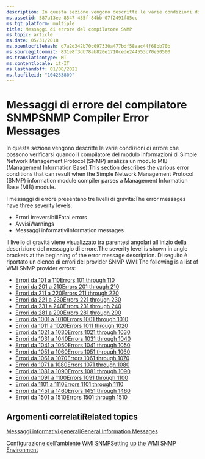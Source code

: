 ```yaml
---
description: In questa sezione vengono descritte le varie condizioni di errore che possono verificarsi quando il compilatore del modulo informazioni di Simple Network Management Protocol (SNMP) analizza un modulo MIB (Management Information Base).
ms.assetid: 587a13ee-8547-435f-84bb-07f2491f85cc
ms.tgt_platform: multiple
title: Messaggi di errore del compilatore SNMP
ms.topic: article
ms.date: 05/31/2018
ms.openlocfilehash: d7a2d342b70c097330a477bdf58aac44f68bb70b
ms.sourcegitcommit: 831e8f3db78ab820e1710cede244553c70e50500
ms.translationtype: MT
ms.contentlocale: it-IT
ms.lasthandoff: 01/08/2021
ms.locfileid: "104233809"
---
```

# <a name="snmp-compiler-error-messages"></a><span data-ttu-id="08b61-103">Messaggi di errore del compilatore SNMP</span><span class="sxs-lookup"><span data-stu-id="08b61-103">SNMP Compiler Error Messages</span></span>

<span data-ttu-id="08b61-104">In questa sezione vengono descritte le varie condizioni di errore che possono verificarsi quando il compilatore del modulo informazioni di Simple Network Management Protocol (SNMP) analizza un modulo MIB (Management Information Base).</span><span class="sxs-lookup"><span data-stu-id="08b61-104">This section describes the various error conditions that can result when the Simple Network Management Protocol (SNMP) information module compiler parses a Management Information Base (MIB) module.</span></span>

<span data-ttu-id="08b61-105">I messaggi di errore presentano tre livelli di gravità:</span><span class="sxs-lookup"><span data-stu-id="08b61-105">The error messages have three severity levels:</span></span>

-   <span data-ttu-id="08b61-106">Errori irreversibili</span><span class="sxs-lookup"><span data-stu-id="08b61-106">Fatal errors</span></span>
-   <span data-ttu-id="08b61-107">Avvisi</span><span class="sxs-lookup"><span data-stu-id="08b61-107">Warnings</span></span>
-   <span data-ttu-id="08b61-108">Messaggi informativi</span><span class="sxs-lookup"><span data-stu-id="08b61-108">Information messages</span></span>

<span data-ttu-id="08b61-109">Il livello di gravità viene visualizzato tra parentesi angolari all'inizio della descrizione del messaggio di errore.</span><span class="sxs-lookup"><span data-stu-id="08b61-109">The severity level is shown in angle brackets at the beginning of the error message description.</span></span> <span data-ttu-id="08b61-110">Di seguito è riportato un elenco di errori del provider SNMP WMI:</span><span class="sxs-lookup"><span data-stu-id="08b61-110">The following is a list of WMI SNMP provider errors:</span></span>

-   [<span data-ttu-id="08b61-111">Errori da 101 a 110</span><span class="sxs-lookup"><span data-stu-id="08b61-111">Errors 101 through 110</span></span>](errors-101-through-110.md)
-   [<span data-ttu-id="08b61-112">Errori da 201 a 210</span><span class="sxs-lookup"><span data-stu-id="08b61-112">Errors 201 through 210</span></span>](errors-201-through-210.md)
-   [<span data-ttu-id="08b61-113">Errori da 211 a 220</span><span class="sxs-lookup"><span data-stu-id="08b61-113">Errors 211 through 220</span></span>](errors-211-through-220.md)
-   [<span data-ttu-id="08b61-114">Errori da 221 a 230</span><span class="sxs-lookup"><span data-stu-id="08b61-114">Errors 221 through 230</span></span>](errors-221-through-230.md)
-   [<span data-ttu-id="08b61-115">Errori da 231 a 240</span><span class="sxs-lookup"><span data-stu-id="08b61-115">Errors 231 through 240</span></span>](errors-231-through-240.md)
-   [<span data-ttu-id="08b61-116">Errori da 281 a 290</span><span class="sxs-lookup"><span data-stu-id="08b61-116">Errors 281 through 290</span></span>](errors-281-through-290.md)
-   [<span data-ttu-id="08b61-117">Errori da 1001 a 1010</span><span class="sxs-lookup"><span data-stu-id="08b61-117">Errors 1001 through 1010</span></span>](errors-1001-through-1010.md)
-   [<span data-ttu-id="08b61-118">Errori da 1011 a 1020</span><span class="sxs-lookup"><span data-stu-id="08b61-118">Errors 1011 through 1020</span></span>](errors-1011-through-1020.md)
-   [<span data-ttu-id="08b61-119">Errori da 1021 a 1030</span><span class="sxs-lookup"><span data-stu-id="08b61-119">Errors 1021 through 1030</span></span>](errors-1021-through-1030.md)
-   [<span data-ttu-id="08b61-120">Errori da 1031 a 1040</span><span class="sxs-lookup"><span data-stu-id="08b61-120">Errors 1031 through 1040</span></span>](errors-1031-through-1040.md)
-   [<span data-ttu-id="08b61-121">Errori da 1041 a 1050</span><span class="sxs-lookup"><span data-stu-id="08b61-121">Errors 1041 through 1050</span></span>](errors-1041-through-1050.md)
-   [<span data-ttu-id="08b61-122">Errori da 1051 a 1060</span><span class="sxs-lookup"><span data-stu-id="08b61-122">Errors 1051 through 1060</span></span>](errors-1051-through-1060.md)
-   [<span data-ttu-id="08b61-123">Errori da 1061 a 1070</span><span class="sxs-lookup"><span data-stu-id="08b61-123">Errors 1061 through 1070</span></span>](errors-1061-through-1070.md)
-   [<span data-ttu-id="08b61-124">Errori da 1071 a 1080</span><span class="sxs-lookup"><span data-stu-id="08b61-124">Errors 1071 through 1080</span></span>](errors-1071-through-1080.md)
-   [<span data-ttu-id="08b61-125">Errori da 1081 a 1090</span><span class="sxs-lookup"><span data-stu-id="08b61-125">Errors 1081 through 1090</span></span>](errors-1081-through-1090.md)
-   [<span data-ttu-id="08b61-126">Errori da 1091 a 1100</span><span class="sxs-lookup"><span data-stu-id="08b61-126">Errors 1091 through 1100</span></span>](errors-1091-through-1100.md)
-   [<span data-ttu-id="08b61-127">Errori da 1101 a 1110</span><span class="sxs-lookup"><span data-stu-id="08b61-127">Errors 1101 through 1110</span></span>](errors-1101-through-1110.md)
-   [<span data-ttu-id="08b61-128">Errori da 1451 a 1460</span><span class="sxs-lookup"><span data-stu-id="08b61-128">Errors 1451 through 1460</span></span>](errors-1451-through-1460.md)
-   [<span data-ttu-id="08b61-129">Errori da 1501 a 1510</span><span class="sxs-lookup"><span data-stu-id="08b61-129">Errors 1501 through 1510</span></span>](errors-1501-through-1510.md)

## <a name="related-topics"></a><span data-ttu-id="08b61-130">Argomenti correlati</span><span class="sxs-lookup"><span data-stu-id="08b61-130">Related topics</span></span>

<dl> <dt>

[<span data-ttu-id="08b61-131">Messaggi informativi generali</span><span class="sxs-lookup"><span data-stu-id="08b61-131">General Information Messages</span></span>](general-information-messages.md)
</dt> <dt>

[<span data-ttu-id="08b61-132">Configurazione dell'ambiente WMI SNMP</span><span class="sxs-lookup"><span data-stu-id="08b61-132">Setting up the WMI SNMP Environment</span></span>](setting-up-the-wmi-snmp-environment.md)
</dt> </dl>

 

 



